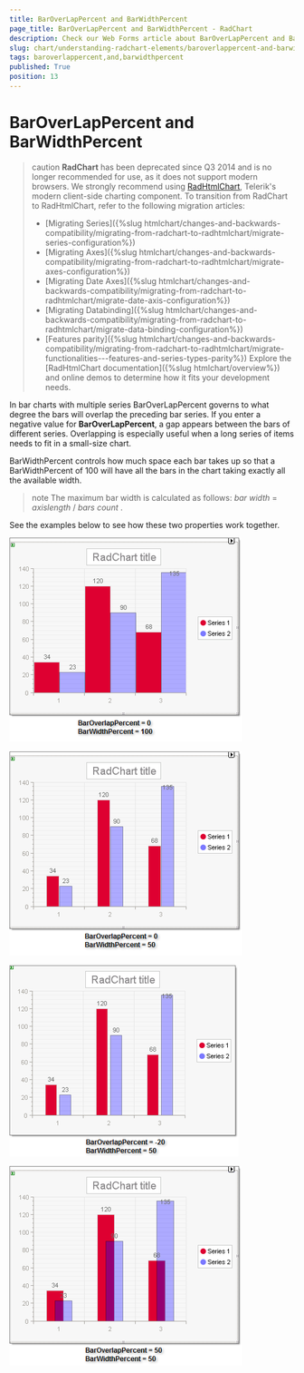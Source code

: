 ```yaml
---
title: BarOverLapPercent and BarWidthPercent
page_title: BarOverLapPercent and BarWidthPercent - RadChart
description: Check our Web Forms article about BarOverLapPercent and BarWidthPercent.
slug: chart/understanding-radchart-elements/baroverlappercent-and-barwidthpercent
tags: baroverlappercent,and,barwidthpercent
published: True
position: 13
---
```


# BarOverLapPercent and BarWidthPercent

>caution **RadChart** has been deprecated since Q3 2014 and is no longer recommended for use, as it does not support modern browsers. We strongly recommend using [RadHtmlChart](https://www.telerik.com/products/aspnet-ajax/html-chart.aspx), Telerik's modern client-side charting component. 
>To transition from RadChart to RadHtmlChart, refer to the following migration articles:
> - [Migrating Series]({%slug htmlchart/changes-and-backwards-compatibility/migrating-from-radchart-to-radhtmlchart/migrate-series-configuration%})
> - [Migrating Axes]({%slug htmlchart/changes-and-backwards-compatibility/migrating-from-radchart-to-radhtmlchart/migrate-axes-configuration%})
> - [Migrating Date Axes]({%slug htmlchart/changes-and-backwards-compatibility/migrating-from-radchart-to-radhtmlchart/migrate-date-axis-configuration%})
> - [Migrating Databinding]({%slug htmlchart/changes-and-backwards-compatibility/migrating-from-radchart-to-radhtmlchart/migrate-data-binding-configuration%})
> - [Features parity]({%slug htmlchart/changes-and-backwards-compatibility/migrating-from-radchart-to-radhtmlchart/migrate-functionalities---features-and-series-types-parity%})
>Explore the [RadHtmlChart documentation]({%slug htmlchart/overview%}) and online demos to determine how it fits your development needs.

In bar charts with multiple series BarOverLapPercent governs to what degree the bars will overlap the preceding bar series. If you enter a negative value for **BarOverLapPercent**, a gap appears between the bars of different series. Overlapping is especially useful when a long series of items needs to fit in a small-size chart.

BarWidthPercent controls how much space each bar takes up so that a BarWidthPercent of 100 will have all the bars in the chart taking exactly all the available width.

>note The maximum bar width is calculated as follows: *bar width* = *axislength* / *bars*  *count* .

See the examples below to see how these two properties work together.

![](images/radchart-understandingelements021.png)

![](images/radchart-understandingelements022.png)

![](images/radchart-understandingelements023.png)

![](images/radchart-understandingelements024.png)
